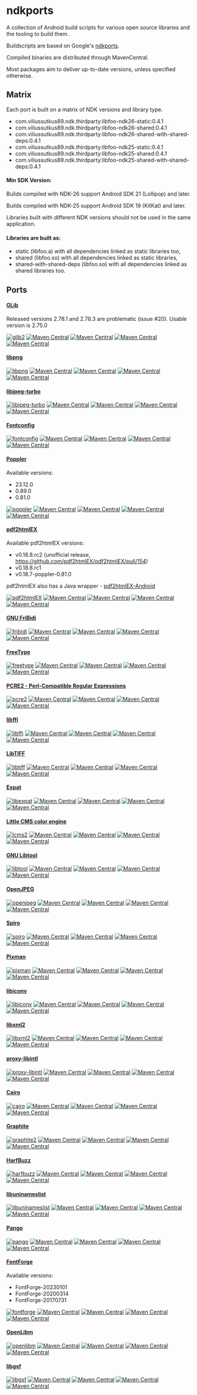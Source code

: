 # ndkports

A collection of Android build scripts for various open source libraries and the
tooling to build them.

Buildscripts are based on Google's [ndkports](https://android.googlesource.com/platform/tools/ndkports/).

Compiled binaries are distributed through MavenCentral.

Most packages aim to deliver up-to-date versions, unless specified otherwise.

## Matrix

Each port is built on a matrix of NDK versions and library type.

- com.viliussutkus89.ndk.thirdparty:libfoo-ndk26-static:0.4.1
- com.viliussutkus89.ndk.thirdparty:libfoo-ndk26-shared:0.4.1
- com.viliussutkus89.ndk.thirdparty:libfoo-ndk26-shared-with-shared-deps:0.4.1
- com.viliussutkus89.ndk.thirdparty:libfoo-ndk25-static:0.4.1
- com.viliussutkus89.ndk.thirdparty:libfoo-ndk25-shared:0.4.1
- com.viliussutkus89.ndk.thirdparty:libfoo-ndk25-shared-with-shared-deps:0.4.1

#### Min SDK Version:

Builds compiled with NDK-26 support Android SDK 21 (Lollipop) and later.

Builds compiled with NDK-25 support Android SDK 19 (KitKat) and later.

Libraries built with different NDK versions should not be used in the same application.

#### Libraries are built as:

- static (libfoo.a) with all dependencies linked as static libraries too,
- shared (libfoo.so) with all dependencies linked as static libraries,
- shared-with-shared-deps (libfoo.so) with all dependencies linked as shared libraries too.

## Ports

#### [GLib](https://gitlab.gnome.org/GNOME/glib/)

Released versions 2.78.1 and 2.78.3 are problematic (issue #20).
Usable version is 2.75.0

[![glib2](https://github.com/ViliusSutkus89/ndkports/actions/workflows/glib2.yml/badge.svg)](https://github.com/ViliusSutkus89/ndkports/actions/workflows/glib2.yml)
[![Maven Central](https://img.shields.io/maven-central/v/com.viliussutkus89.ndk.thirdparty/glib2-ndk25-static.svg?label=Maven%20Central%20glib2-ndk25-static)](https://search.maven.org/search?q=g:com.viliussutkus89.ndk.thirdparty%20AND%20a:glib2-ndk25-static)
[![Maven Central](https://img.shields.io/maven-central/v/com.viliussutkus89.ndk.thirdparty/glib2-ndk25-shared.svg?label=Maven%20Central%20glib2-ndk25-shared)](https://search.maven.org/search?q=g:com.viliussutkus89.ndk.thirdparty%20AND%20a:glib2-ndk25-shared)
[![Maven Central](https://img.shields.io/maven-central/v/com.viliussutkus89.ndk.thirdparty/glib2-ndk26-static.svg?label=Maven%20Central%20glib2-ndk26-static)](https://search.maven.org/search?q=g:com.viliussutkus89.ndk.thirdparty%20AND%20a:glib2-ndk26-static)
[![Maven Central](https://img.shields.io/maven-central/v/com.viliussutkus89.ndk.thirdparty/glib2-ndk26-shared.svg?label=Maven%20Central%20glib2-ndk26-shared)](https://search.maven.org/search?q=g:com.viliussutkus89.ndk.thirdparty%20AND%20a:glib2-ndk26-shared)

#### [libpng](http://libpng.org/pub/png/libpng.html)

[![libpng](https://github.com/ViliusSutkus89/ndkports/actions/workflows/libpng.yml/badge.svg)](https://github.com/ViliusSutkus89/ndkports/actions/workflows/libpng.yml)
[![Maven Central](https://img.shields.io/maven-central/v/com.viliussutkus89.ndk.thirdparty/libpng-ndk25-static.svg?label=Maven%20Central%20libpng-ndk25-static)](https://search.maven.org/search?q=g:com.viliussutkus89.ndk.thirdparty%20AND%20a:libpng-ndk25-static)
[![Maven Central](https://img.shields.io/maven-central/v/com.viliussutkus89.ndk.thirdparty/libpng-ndk25-shared.svg?label=Maven%20Central%20libpng-ndk25-shared)](https://search.maven.org/search?q=g:com.viliussutkus89.ndk.thirdparty%20AND%20a:libpng-ndk25-shared)
[![Maven Central](https://img.shields.io/maven-central/v/com.viliussutkus89.ndk.thirdparty/libpng-ndk26-static.svg?label=Maven%20Central%20libpng-ndk26-static)](https://search.maven.org/search?q=g:com.viliussutkus89.ndk.thirdparty%20AND%20a:libpng-ndk26-static)
[![Maven Central](https://img.shields.io/maven-central/v/com.viliussutkus89.ndk.thirdparty/libpng-ndk26-shared.svg?label=Maven%20Central%20libpng-ndk26-shared)](https://search.maven.org/search?q=g:com.viliussutkus89.ndk.thirdparty%20AND%20a:libpng-ndk26-shared)

#### [libjpeg-turbo](https://libjpeg-turbo.org)

[![libjpeg-turbo](https://github.com/ViliusSutkus89/ndkports/actions/workflows/libjpeg-turbo.yml/badge.svg)](https://github.com/ViliusSutkus89/ndkports/actions/workflows/libjpeg-turbo.yml)
[![Maven Central](https://img.shields.io/maven-central/v/com.viliussutkus89.ndk.thirdparty/libjpeg-turbo-ndk25-static.svg?label=Maven%20Central%20libjpeg-turbo-ndk25-static)](https://search.maven.org/search?q=g:com.viliussutkus89.ndk.thirdparty%20AND%20a:libjpeg-turbo-ndk25-static)
[![Maven Central](https://img.shields.io/maven-central/v/com.viliussutkus89.ndk.thirdparty/libjpeg-turbo-ndk25-shared.svg?label=Maven%20Central%20libjpeg-turbo-ndk25-shared)](https://search.maven.org/search?q=g:com.viliussutkus89.ndk.thirdparty%20AND%20a:libjpeg-turbo-ndk25-shared)
[![Maven Central](https://img.shields.io/maven-central/v/com.viliussutkus89.ndk.thirdparty/libjpeg-turbo-ndk26-static.svg?label=Maven%20Central%20libjpeg-turbo-ndk26-static)](https://search.maven.org/search?q=g:com.viliussutkus89.ndk.thirdparty%20AND%20a:libjpeg-turbo-ndk26-static)
[![Maven Central](https://img.shields.io/maven-central/v/com.viliussutkus89.ndk.thirdparty/libjpeg-turbo-ndk26-shared.svg?label=Maven%20Central%20libjpeg-turbo-ndk26-shared)](https://search.maven.org/search?q=g:com.viliussutkus89.ndk.thirdparty%20AND%20a:libjpeg-turbo-ndk26-shared)

#### [Fontconfig](https://www.freedesktop.org/wiki/Software/fontconfig/)

[![fontconfig](https://github.com/ViliusSutkus89/ndkports/actions/workflows/fontconfig.yml/badge.svg)](https://github.com/ViliusSutkus89/ndkports/actions/workflows/fontconfig.yml)
[![Maven Central](https://img.shields.io/maven-central/v/com.viliussutkus89.ndk.thirdparty/fontconfig-ndk25-static.svg?label=Maven%20Central%20fontconfig-ndk25-static)](https://search.maven.org/search?q=g:com.viliussutkus89.ndk.thirdparty%20AND%20a:fontconfig-ndk25-static)
[![Maven Central](https://img.shields.io/maven-central/v/com.viliussutkus89.ndk.thirdparty/fontconfig-ndk25-shared.svg?label=Maven%20Central%20fontconfig-ndk25-shared)](https://search.maven.org/search?q=g:com.viliussutkus89.ndk.thirdparty%20AND%20a:fontconfig-ndk25-shared)
[![Maven Central](https://img.shields.io/maven-central/v/com.viliussutkus89.ndk.thirdparty/fontconfig-ndk26-static.svg?label=Maven%20Central%20fontconfig-ndk26-static)](https://search.maven.org/search?q=g:com.viliussutkus89.ndk.thirdparty%20AND%20a:fontconfig-ndk26-static)
[![Maven Central](https://img.shields.io/maven-central/v/com.viliussutkus89.ndk.thirdparty/fontconfig-ndk26-shared.svg?label=Maven%20Central%20fontconfig-ndk26-shared)](https://search.maven.org/search?q=g:com.viliussutkus89.ndk.thirdparty%20AND%20a:fontconfig-ndk26-shared)

#### [Poppler](https://poppler.freedesktop.org)

Available versions:

- 23.12.0
- 0.89.0
- 0.81.0

[![poppler](https://github.com/ViliusSutkus89/ndkports/actions/workflows/poppler.yml/badge.svg)](https://github.com/ViliusSutkus89/ndkports/actions/workflows/poppler.yml)
[![Maven Central](https://img.shields.io/maven-central/v/com.viliussutkus89.ndk.thirdparty/poppler-ndk25-static.svg?label=Maven%20Central%20poppler-ndk25-static)](https://search.maven.org/search?q=g:com.viliussutkus89.ndk.thirdparty%20AND%20a:poppler-ndk25-static)
[![Maven Central](https://img.shields.io/maven-central/v/com.viliussutkus89.ndk.thirdparty/poppler-ndk25-shared.svg?label=Maven%20Central%20poppler-ndk25-shared)](https://search.maven.org/search?q=g:com.viliussutkus89.ndk.thirdparty%20AND%20a:poppler-ndk25-shared)
[![Maven Central](https://img.shields.io/maven-central/v/com.viliussutkus89.ndk.thirdparty/poppler-ndk26-static.svg?label=Maven%20Central%20poppler-ndk26-static)](https://search.maven.org/search?q=g:com.viliussutkus89.ndk.thirdparty%20AND%20a:poppler-ndk26-static)
[![Maven Central](https://img.shields.io/maven-central/v/com.viliussutkus89.ndk.thirdparty/poppler-ndk26-shared.svg?label=Maven%20Central%20poppler-ndk26-shared)](https://search.maven.org/search?q=g:com.viliussutkus89.ndk.thirdparty%20AND%20a:poppler-ndk26-shared)

#### [pdf2htmlEX](https://github.com/pdf2htmlEX/pdf2htmlEX)

Available pdf2htmlEX versions:

- v0.18.8.rc2 (unofficial release, https://github.com/pdf2htmlEX/pdf2htmlEX/pull/154)
- v0.18.8.rc1
- v0.18.7-poppler-0.81.0

pdf2htmlEX also has a Java wrapper - [pdf2htmlEX-Android](https://github.com/ViliusSutkus89/pdf2htmlEX-Android)

[![pdf2htmlEX](https://github.com/ViliusSutkus89/ndkports/actions/workflows/pdf2htmlEX.yml/badge.svg)](https://github.com/ViliusSutkus89/ndkports/actions/workflows/pdf2htmlEX.yml)
[![Maven Central](https://img.shields.io/maven-central/v/com.viliussutkus89.ndk.thirdparty/pdf2htmlEX-ndk25-static.svg?label=Maven%20Central%20pdf2htmlEX-ndk25-static)](https://search.maven.org/search?q=g:com.viliussutkus89.ndk.thirdparty%20AND%20a:pdf2htmlEX-ndk25-static)
[![Maven Central](https://img.shields.io/maven-central/v/com.viliussutkus89.ndk.thirdparty/pdf2htmlEX-ndk25-shared.svg?label=Maven%20Central%20pdf2htmlEX-ndk25-shared)](https://search.maven.org/search?q=g:com.viliussutkus89.ndk.thirdparty%20AND%20a:pdf2htmlEX-ndk25-shared)
[![Maven Central](https://img.shields.io/maven-central/v/com.viliussutkus89.ndk.thirdparty/pdf2htmlEX-ndk26-static.svg?label=Maven%20Central%20pdf2htmlEX-ndk26-static)](https://search.maven.org/search?q=g:com.viliussutkus89.ndk.thirdparty%20AND%20a:pdf2htmlEX-ndk26-static)
[![Maven Central](https://img.shields.io/maven-central/v/com.viliussutkus89.ndk.thirdparty/pdf2htmlEX-ndk26-shared.svg?label=Maven%20Central%20pdf2htmlEX-ndk26-shared)](https://search.maven.org/search?q=g:com.viliussutkus89.ndk.thirdparty%20AND%20a:pdf2htmlEX-ndk26-shared)

#### [GNU FriBidi](https://github.com/fribidi/fribidi)

[![fribidi](https://github.com/ViliusSutkus89/ndkports/actions/workflows/fribidi.yml/badge.svg)](https://github.com/ViliusSutkus89/ndkports/actions/workflows/fribidi.yml)
[![Maven Central](https://img.shields.io/maven-central/v/com.viliussutkus89.ndk.thirdparty/fribidi-ndk25-static.svg?label=Maven%20Central%20fribidi-ndk25-static)](https://search.maven.org/search?q=g:com.viliussutkus89.ndk.thirdparty%20AND%20a:fribidi-ndk25-static)
[![Maven Central](https://img.shields.io/maven-central/v/com.viliussutkus89.ndk.thirdparty/fribidi-ndk25-shared.svg?label=Maven%20Central%20fribidi-ndk25-shared)](https://search.maven.org/search?q=g:com.viliussutkus89.ndk.thirdparty%20AND%20a:fribidi-ndk25-shared)
[![Maven Central](https://img.shields.io/maven-central/v/com.viliussutkus89.ndk.thirdparty/fribidi-ndk26-static.svg?label=Maven%20Central%20fribidi-ndk26-static)](https://search.maven.org/search?q=g:com.viliussutkus89.ndk.thirdparty%20AND%20a:fribidi-ndk26-static)
[![Maven Central](https://img.shields.io/maven-central/v/com.viliussutkus89.ndk.thirdparty/fribidi-ndk26-shared.svg?label=Maven%20Central%20fribidi-ndk26-shared)](https://search.maven.org/search?q=g:com.viliussutkus89.ndk.thirdparty%20AND%20a:fribidi-ndk26-shared)

#### [FreeType](https://freetype.org)

[![freetype](https://github.com/ViliusSutkus89/ndkports/actions/workflows/freetype.yml/badge.svg)](https://github.com/ViliusSutkus89/ndkports/actions/workflows/freetype.yml)
[![Maven Central](https://img.shields.io/maven-central/v/com.viliussutkus89.ndk.thirdparty/freetype-ndk25-static.svg?label=Maven%20Central%20freetype-ndk25-static)](https://search.maven.org/search?q=g:com.viliussutkus89.ndk.thirdparty%20AND%20a:freetype-ndk25-static)
[![Maven Central](https://img.shields.io/maven-central/v/com.viliussutkus89.ndk.thirdparty/freetype-ndk25-shared.svg?label=Maven%20Central%20freetype-ndk25-shared)](https://search.maven.org/search?q=g:com.viliussutkus89.ndk.thirdparty%20AND%20a:freetype-ndk25-shared)
[![Maven Central](https://img.shields.io/maven-central/v/com.viliussutkus89.ndk.thirdparty/freetype-ndk26-static.svg?label=Maven%20Central%20freetype-ndk26-static)](https://search.maven.org/search?q=g:com.viliussutkus89.ndk.thirdparty%20AND%20a:freetype-ndk26-static)
[![Maven Central](https://img.shields.io/maven-central/v/com.viliussutkus89.ndk.thirdparty/freetype-ndk26-shared.svg?label=Maven%20Central%20freetype-ndk26-shared)](https://search.maven.org/search?q=g:com.viliussutkus89.ndk.thirdparty%20AND%20a:freetype-ndk26-shared)

#### [PCRE2 - Perl-Compatible Regular Expressions](https://github.com/PCRE2Project/pcre2)

[![pcre2](https://github.com/ViliusSutkus89/ndkports/actions/workflows/pcre2.yml/badge.svg)](https://github.com/ViliusSutkus89/ndkports/actions/workflows/pcre2.yml)
[![Maven Central](https://img.shields.io/maven-central/v/com.viliussutkus89.ndk.thirdparty/pcre2-ndk25-static.svg?label=Maven%20Central%20pcre2-ndk25-static)](https://search.maven.org/search?q=g:com.viliussutkus89.ndk.thirdparty%20AND%20a:pcre2-ndk25-static)
[![Maven Central](https://img.shields.io/maven-central/v/com.viliussutkus89.ndk.thirdparty/pcre2-ndk25-shared.svg?label=Maven%20Central%20pcre2-ndk25-shared)](https://search.maven.org/search?q=g:com.viliussutkus89.ndk.thirdparty%20AND%20a:pcre2-ndk25-shared)
[![Maven Central](https://img.shields.io/maven-central/v/com.viliussutkus89.ndk.thirdparty/pcre2-ndk26-static.svg?label=Maven%20Central%20pcre2-ndk26-static)](https://search.maven.org/search?q=g:com.viliussutkus89.ndk.thirdparty%20AND%20a:pcre2-ndk26-static)
[![Maven Central](https://img.shields.io/maven-central/v/com.viliussutkus89.ndk.thirdparty/pcre2-ndk26-shared.svg?label=Maven%20Central%20pcre2-ndk26-shared)](https://search.maven.org/search?q=g:com.viliussutkus89.ndk.thirdparty%20AND%20a:pcre2-ndk26-shared)

#### [libffi](https://sourceware.org/libffi/)

[![libffi](https://github.com/ViliusSutkus89/ndkports/actions/workflows/libffi.yml/badge.svg)](https://github.com/ViliusSutkus89/ndkports/actions/workflows/libffi.yml)
[![Maven Central](https://img.shields.io/maven-central/v/com.viliussutkus89.ndk.thirdparty/libffi-ndk25-static.svg?label=Maven%20Central%20libffi-ndk25-static)](https://search.maven.org/search?q=g:com.viliussutkus89.ndk.thirdparty%20AND%20a:libffi-ndk25-static)
[![Maven Central](https://img.shields.io/maven-central/v/com.viliussutkus89.ndk.thirdparty/libffi-ndk25-shared.svg?label=Maven%20Central%20libffi-ndk25-shared)](https://search.maven.org/search?q=g:com.viliussutkus89.ndk.thirdparty%20AND%20a:libffi-ndk25-shared)
[![Maven Central](https://img.shields.io/maven-central/v/com.viliussutkus89.ndk.thirdparty/libffi-ndk26-static.svg?label=Maven%20Central%20libffi-ndk26-static)](https://search.maven.org/search?q=g:com.viliussutkus89.ndk.thirdparty%20AND%20a:libffi-ndk26-static)
[![Maven Central](https://img.shields.io/maven-central/v/com.viliussutkus89.ndk.thirdparty/libffi-ndk26-shared.svg?label=Maven%20Central%20libffi-ndk26-shared)](https://search.maven.org/search?q=g:com.viliussutkus89.ndk.thirdparty%20AND%20a:libffi-ndk26-shared)

#### [LibTIFF](http://www.simplesystems.org/libtiff/)

[![libtiff](https://github.com/ViliusSutkus89/ndkports/actions/workflows/libtiff.yml/badge.svg)](https://github.com/ViliusSutkus89/ndkports/actions/workflows/libtiff.yml)
[![Maven Central](https://img.shields.io/maven-central/v/com.viliussutkus89.ndk.thirdparty/libtiff-ndk25-static.svg?label=Maven%20Central%20libtiff-ndk25-static)](https://search.maven.org/search?q=g:com.viliussutkus89.ndk.thirdparty%20AND%20a:libtiff-ndk25-static)
[![Maven Central](https://img.shields.io/maven-central/v/com.viliussutkus89.ndk.thirdparty/libtiff-ndk25-shared.svg?label=Maven%20Central%20libtiff-ndk25-shared)](https://search.maven.org/search?q=g:com.viliussutkus89.ndk.thirdparty%20AND%20a:libtiff-ndk25-shared)
[![Maven Central](https://img.shields.io/maven-central/v/com.viliussutkus89.ndk.thirdparty/libtiff-ndk26-static.svg?label=Maven%20Central%20libtiff-ndk26-static)](https://search.maven.org/search?q=g:com.viliussutkus89.ndk.thirdparty%20AND%20a:libtiff-ndk26-static)
[![Maven Central](https://img.shields.io/maven-central/v/com.viliussutkus89.ndk.thirdparty/libtiff-ndk26-shared.svg?label=Maven%20Central%20libtiff-ndk26-shared)](https://search.maven.org/search?q=g:com.viliussutkus89.ndk.thirdparty%20AND%20a:libtiff-ndk26-shared)

#### [Expat](https://github.com/libexpat/libexpat)

[![libexpat](https://github.com/ViliusSutkus89/ndkports/actions/workflows/libexpat.yml/badge.svg)](https://github.com/ViliusSutkus89/ndkports/actions/workflows/libexpat.yml)
[![Maven Central](https://img.shields.io/maven-central/v/com.viliussutkus89.ndk.thirdparty/libexpat-ndk25-static.svg?label=Maven%20Central%20libexpat-ndk25-static)](https://search.maven.org/search?q=g:com.viliussutkus89.ndk.thirdparty%20AND%20a:libexpat-ndk25-static)
[![Maven Central](https://img.shields.io/maven-central/v/com.viliussutkus89.ndk.thirdparty/libexpat-ndk25-shared.svg?label=Maven%20Central%20libexpat-ndk25-shared)](https://search.maven.org/search?q=g:com.viliussutkus89.ndk.thirdparty%20AND%20a:libexpat-ndk25-shared)
[![Maven Central](https://img.shields.io/maven-central/v/com.viliussutkus89.ndk.thirdparty/libexpat-ndk26-static.svg?label=Maven%20Central%20libexpat-ndk26-static)](https://search.maven.org/search?q=g:com.viliussutkus89.ndk.thirdparty%20AND%20a:libexpat-ndk26-static)
[![Maven Central](https://img.shields.io/maven-central/v/com.viliussutkus89.ndk.thirdparty/libexpat-ndk26-shared.svg?label=Maven%20Central%20libexpat-ndk26-shared)](https://search.maven.org/search?q=g:com.viliussutkus89.ndk.thirdparty%20AND%20a:libexpat-ndk26-shared)

#### [Little CMS color engine](https://www.littlecms.com/color-engine/)

[![lcms2](https://github.com/ViliusSutkus89/ndkports/actions/workflows/lcms2.yml/badge.svg)](https://github.com/ViliusSutkus89/ndkports/actions/workflows/lcms2.yml)
[![Maven Central](https://img.shields.io/maven-central/v/com.viliussutkus89.ndk.thirdparty/lcms2-ndk25-static.svg?label=Maven%20Central%20lcms2-ndk25-static)](https://search.maven.org/search?q=g:com.viliussutkus89.ndk.thirdparty%20AND%20a:lcms2-ndk25-static)
[![Maven Central](https://img.shields.io/maven-central/v/com.viliussutkus89.ndk.thirdparty/lcms2-ndk25-shared.svg?label=Maven%20Central%20lcms2-ndk25-shared)](https://search.maven.org/search?q=g:com.viliussutkus89.ndk.thirdparty%20AND%20a:lcms2-ndk25-shared)
[![Maven Central](https://img.shields.io/maven-central/v/com.viliussutkus89.ndk.thirdparty/lcms2-ndk26-static.svg?label=Maven%20Central%20lcms2-ndk26-static)](https://search.maven.org/search?q=g:com.viliussutkus89.ndk.thirdparty%20AND%20a:lcms2-ndk26-static)
[![Maven Central](https://img.shields.io/maven-central/v/com.viliussutkus89.ndk.thirdparty/lcms2-ndk26-shared.svg?label=Maven%20Central%20lcms2-ndk26-shared)](https://search.maven.org/search?q=g:com.viliussutkus89.ndk.thirdparty%20AND%20a:lcms2-ndk26-shared)

#### [GNU Libtool](https://www.gnu.org/software/libtool/)

[![libtool](https://github.com/ViliusSutkus89/ndkports/actions/workflows/libtool.yml/badge.svg)](https://github.com/ViliusSutkus89/ndkports/actions/workflows/libtool.yml)
[![Maven Central](https://img.shields.io/maven-central/v/com.viliussutkus89.ndk.thirdparty/libtool-ndk25-static.svg?label=Maven%20Central%20libtool-ndk25-static)](https://search.maven.org/search?q=g:com.viliussutkus89.ndk.thirdparty%20AND%20a:libtool-ndk25-static)
[![Maven Central](https://img.shields.io/maven-central/v/com.viliussutkus89.ndk.thirdparty/libtool-ndk25-shared.svg?label=Maven%20Central%20libtool-ndk25-shared)](https://search.maven.org/search?q=g:com.viliussutkus89.ndk.thirdparty%20AND%20a:libtool-ndk25-shared)
[![Maven Central](https://img.shields.io/maven-central/v/com.viliussutkus89.ndk.thirdparty/libtool-ndk26-static.svg?label=Maven%20Central%20libtool-ndk26-static)](https://search.maven.org/search?q=g:com.viliussutkus89.ndk.thirdparty%20AND%20a:libtool-ndk26-static)
[![Maven Central](https://img.shields.io/maven-central/v/com.viliussutkus89.ndk.thirdparty/libtool-ndk26-shared.svg?label=Maven%20Central%20libtool-ndk26-shared)](https://search.maven.org/search?q=g:com.viliussutkus89.ndk.thirdparty%20AND%20a:libtool-ndk26-shared)

#### [OpenJPEG](https://www.openjpeg.org)

[![openjpeg](https://github.com/ViliusSutkus89/ndkports/actions/workflows/openjpeg.yml/badge.svg)](https://github.com/ViliusSutkus89/ndkports/actions/workflows/openjpeg.yml)
[![Maven Central](https://img.shields.io/maven-central/v/com.viliussutkus89.ndk.thirdparty/openjpeg-ndk25-static.svg?label=Maven%20Central%20openjpeg-ndk25-static)](https://search.maven.org/search?q=g:com.viliussutkus89.ndk.thirdparty%20AND%20a:openjpeg-ndk25-static)
[![Maven Central](https://img.shields.io/maven-central/v/com.viliussutkus89.ndk.thirdparty/openjpeg-ndk25-shared.svg?label=Maven%20Central%20openjpeg-ndk25-shared)](https://search.maven.org/search?q=g:com.viliussutkus89.ndk.thirdparty%20AND%20a:openjpeg-ndk25-shared)
[![Maven Central](https://img.shields.io/maven-central/v/com.viliussutkus89.ndk.thirdparty/openjpeg-ndk26-static.svg?label=Maven%20Central%20openjpeg-ndk26-static)](https://search.maven.org/search?q=g:com.viliussutkus89.ndk.thirdparty%20AND%20a:openjpeg-ndk26-static)
[![Maven Central](https://img.shields.io/maven-central/v/com.viliussutkus89.ndk.thirdparty/openjpeg-ndk26-shared.svg?label=Maven%20Central%20openjpeg-ndk26-shared)](https://search.maven.org/search?q=g:com.viliussutkus89.ndk.thirdparty%20AND%20a:openjpeg-ndk26-shared)

#### [Spiro](https://github.com/fontforge/libspiro)

[![spiro](https://github.com/ViliusSutkus89/ndkports/actions/workflows/spiro.yml/badge.svg)](https://github.com/ViliusSutkus89/ndkports/actions/workflows/spiro.yml)
[![Maven Central](https://img.shields.io/maven-central/v/com.viliussutkus89.ndk.thirdparty/spiro-ndk25-static.svg?label=Maven%20Central%20spiro-ndk25-static)](https://search.maven.org/search?q=g:com.viliussutkus89.ndk.thirdparty%20AND%20a:spiro-ndk25-static)
[![Maven Central](https://img.shields.io/maven-central/v/com.viliussutkus89.ndk.thirdparty/spiro-ndk25-shared.svg?label=Maven%20Central%20spiro-ndk25-shared)](https://search.maven.org/search?q=g:com.viliussutkus89.ndk.thirdparty%20AND%20a:spiro-ndk25-shared)
[![Maven Central](https://img.shields.io/maven-central/v/com.viliussutkus89.ndk.thirdparty/spiro-ndk26-static.svg?label=Maven%20Central%20spiro-ndk26-static)](https://search.maven.org/search?q=g:com.viliussutkus89.ndk.thirdparty%20AND%20a:spiro-ndk26-static)
[![Maven Central](https://img.shields.io/maven-central/v/com.viliussutkus89.ndk.thirdparty/spiro-ndk26-shared.svg?label=Maven%20Central%20spiro-ndk26-shared)](https://search.maven.org/search?q=g:com.viliussutkus89.ndk.thirdparty%20AND%20a:spiro-ndk26-shared)

#### [Pixman](https://www.pixman.org)

[![pixman](https://github.com/ViliusSutkus89/ndkports/actions/workflows/pixman.yml/badge.svg)](https://github.com/ViliusSutkus89/ndkports/actions/workflows/pixman.yml)
[![Maven Central](https://img.shields.io/maven-central/v/com.viliussutkus89.ndk.thirdparty/pixman-ndk25-static.svg?label=Maven%20Central%20pixman-ndk25-static)](https://search.maven.org/search?q=g:com.viliussutkus89.ndk.thirdparty%20AND%20a:pixman-ndk25-static)
[![Maven Central](https://img.shields.io/maven-central/v/com.viliussutkus89.ndk.thirdparty/pixman-ndk25-shared.svg?label=Maven%20Central%20pixman-ndk25-shared)](https://search.maven.org/search?q=g:com.viliussutkus89.ndk.thirdparty%20AND%20a:pixman-ndk25-shared)
[![Maven Central](https://img.shields.io/maven-central/v/com.viliussutkus89.ndk.thirdparty/pixman-ndk26-static.svg?label=Maven%20Central%20pixman-ndk26-static)](https://search.maven.org/search?q=g:com.viliussutkus89.ndk.thirdparty%20AND%20a:pixman-ndk26-static)
[![Maven Central](https://img.shields.io/maven-central/v/com.viliussutkus89.ndk.thirdparty/pixman-ndk26-shared.svg?label=Maven%20Central%20pixman-ndk26-shared)](https://search.maven.org/search?q=g:com.viliussutkus89.ndk.thirdparty%20AND%20a:pixman-ndk26-shared)

#### [libiconv](https://www.gnu.org/software/libiconv/)

[![libiconv](https://github.com/ViliusSutkus89/ndkports/actions/workflows/libiconv.yml/badge.svg)](https://github.com/ViliusSutkus89/ndkports/actions/workflows/libiconv.yml)
[![Maven Central](https://img.shields.io/maven-central/v/com.viliussutkus89.ndk.thirdparty/libiconv-ndk25-static.svg?label=Maven%20Central%20libiconv-ndk25-static)](https://search.maven.org/search?q=g:com.viliussutkus89.ndk.thirdparty%20AND%20a:libiconv-ndk25-static)
[![Maven Central](https://img.shields.io/maven-central/v/com.viliussutkus89.ndk.thirdparty/libiconv-ndk25-shared.svg?label=Maven%20Central%20libiconv-ndk25-shared)](https://search.maven.org/search?q=g:com.viliussutkus89.ndk.thirdparty%20AND%20a:libiconv-ndk25-shared)
[![Maven Central](https://img.shields.io/maven-central/v/com.viliussutkus89.ndk.thirdparty/libiconv-ndk26-static.svg?label=Maven%20Central%20libiconv-ndk26-static)](https://search.maven.org/search?q=g:com.viliussutkus89.ndk.thirdparty%20AND%20a:libiconv-ndk26-static)
[![Maven Central](https://img.shields.io/maven-central/v/com.viliussutkus89.ndk.thirdparty/libiconv-ndk26-shared.svg?label=Maven%20Central%20libiconv-ndk26-shared)](https://search.maven.org/search?q=g:com.viliussutkus89.ndk.thirdparty%20AND%20a:libiconv-ndk26-shared)

#### [libxml2](https://gitlab.gnome.org/GNOME/libxml2)

[![libxml2](https://github.com/ViliusSutkus89/ndkports/actions/workflows/libxml2.yml/badge.svg)](https://github.com/ViliusSutkus89/ndkports/actions/workflows/libxml2.yml)
[![Maven Central](https://img.shields.io/maven-central/v/com.viliussutkus89.ndk.thirdparty/libxml2-ndk25-static.svg?label=Maven%20Central%20libxml2-ndk25-static)](https://search.maven.org/search?q=g:com.viliussutkus89.ndk.thirdparty%20AND%20a:libxml2-ndk25-static)
[![Maven Central](https://img.shields.io/maven-central/v/com.viliussutkus89.ndk.thirdparty/libxml2-ndk25-shared.svg?label=Maven%20Central%20libxml2-ndk25-shared)](https://search.maven.org/search?q=g:com.viliussutkus89.ndk.thirdparty%20AND%20a:libxml2-ndk25-shared)
[![Maven Central](https://img.shields.io/maven-central/v/com.viliussutkus89.ndk.thirdparty/libxml2-ndk26-static.svg?label=Maven%20Central%20libxml2-ndk26-static)](https://search.maven.org/search?q=g:com.viliussutkus89.ndk.thirdparty%20AND%20a:libxml2-ndk26-static)
[![Maven Central](https://img.shields.io/maven-central/v/com.viliussutkus89.ndk.thirdparty/libxml2-ndk26-shared.svg?label=Maven%20Central%20libxml2-ndk26-shared)](https://search.maven.org/search?q=g:com.viliussutkus89.ndk.thirdparty%20AND%20a:libxml2-ndk26-shared)

#### [proxy-libintl](https://github.com/ViliusSutkus89/proxy-libintl)

[![proxy-libintl](https://github.com/ViliusSutkus89/ndkports/actions/workflows/proxy-libintl.yml/badge.svg)](https://github.com/ViliusSutkus89/ndkports/actions/workflows/proxy-libintl.yml)
[![Maven Central](https://img.shields.io/maven-central/v/com.viliussutkus89.ndk.thirdparty/proxy-libintl-ndk25-static.svg?label=Maven%20Central%20proxy-libintl-ndk25-static)](https://search.maven.org/search?q=g:com.viliussutkus89.ndk.thirdparty%20AND%20a:proxy-libintl-ndk25-static)
[![Maven Central](https://img.shields.io/maven-central/v/com.viliussutkus89.ndk.thirdparty/proxy-libintl-ndk25-shared.svg?label=Maven%20Central%20proxy-libintl-ndk25-shared)](https://search.maven.org/search?q=g:com.viliussutkus89.ndk.thirdparty%20AND%20a:proxy-libintl-ndk25-shared)
[![Maven Central](https://img.shields.io/maven-central/v/com.viliussutkus89.ndk.thirdparty/proxy-libintl-ndk26-static.svg?label=Maven%20Central%20proxy-libintl-ndk26-static)](https://search.maven.org/search?q=g:com.viliussutkus89.ndk.thirdparty%20AND%20a:proxy-libintl-ndk26-static)
[![Maven Central](https://img.shields.io/maven-central/v/com.viliussutkus89.ndk.thirdparty/proxy-libintl-ndk26-shared.svg?label=Maven%20Central%20proxy-libintl-ndk26-shared)](https://search.maven.org/search?q=g:com.viliussutkus89.ndk.thirdparty%20AND%20a:proxy-libintl-ndk26-shared)

#### [Cairo](https://cairographics.org)

[![cairo](https://github.com/ViliusSutkus89/ndkports/actions/workflows/cairo.yml/badge.svg)](https://github.com/ViliusSutkus89/ndkports/actions/workflows/cairo.yml)
[![Maven Central](https://img.shields.io/maven-central/v/com.viliussutkus89.ndk.thirdparty/cairo-ndk25-static.svg?label=Maven%20Central%20cairo-ndk25-static)](https://search.maven.org/search?q=g:com.viliussutkus89.ndk.thirdparty%20AND%20a:cairo-ndk25-static)
[![Maven Central](https://img.shields.io/maven-central/v/com.viliussutkus89.ndk.thirdparty/cairo-ndk25-shared.svg?label=Maven%20Central%20cairo-ndk25-shared)](https://search.maven.org/search?q=g:com.viliussutkus89.ndk.thirdparty%20AND%20a:cairo-ndk25-shared)
[![Maven Central](https://img.shields.io/maven-central/v/com.viliussutkus89.ndk.thirdparty/cairo-ndk26-static.svg?label=Maven%20Central%20cairo-ndk26-static)](https://search.maven.org/search?q=g:com.viliussutkus89.ndk.thirdparty%20AND%20a:cairo-ndk26-static)
[![Maven Central](https://img.shields.io/maven-central/v/com.viliussutkus89.ndk.thirdparty/cairo-ndk26-shared.svg?label=Maven%20Central%20cairo-ndk26-shared)](https://search.maven.org/search?q=g:com.viliussutkus89.ndk.thirdparty%20AND%20a:cairo-ndk26-shared)

#### [Graphite](https://graphite.sil.org)

[![graphite2](https://github.com/ViliusSutkus89/ndkports/actions/workflows/graphite2.yml/badge.svg)](https://github.com/ViliusSutkus89/ndkports/actions/workflows/graphite2.yml)
[![Maven Central](https://img.shields.io/maven-central/v/com.viliussutkus89.ndk.thirdparty/graphite2-ndk25-static.svg?label=Maven%20Central%20graphite2-ndk25-static)](https://search.maven.org/search?q=g:com.viliussutkus89.ndk.thirdparty%20AND%20a:graphite2-ndk25-static)
[![Maven Central](https://img.shields.io/maven-central/v/com.viliussutkus89.ndk.thirdparty/graphite2-ndk25-shared.svg?label=Maven%20Central%20graphite2-ndk25-shared)](https://search.maven.org/search?q=g:com.viliussutkus89.ndk.thirdparty%20AND%20a:graphite2-ndk25-shared)
[![Maven Central](https://img.shields.io/maven-central/v/com.viliussutkus89.ndk.thirdparty/graphite2-ndk26-static.svg?label=Maven%20Central%20graphite2-ndk26-static)](https://search.maven.org/search?q=g:com.viliussutkus89.ndk.thirdparty%20AND%20a:graphite2-ndk26-static)
[![Maven Central](https://img.shields.io/maven-central/v/com.viliussutkus89.ndk.thirdparty/graphite2-ndk26-shared.svg?label=Maven%20Central%20graphite2-ndk26-shared)](https://search.maven.org/search?q=g:com.viliussutkus89.ndk.thirdparty%20AND%20a:graphite2-ndk26-shared)

#### [HarfBuzz](https://harfbuzz.github.io/)

[![harfbuzz](https://github.com/ViliusSutkus89/ndkports/actions/workflows/harfbuzz.yml/badge.svg)](https://github.com/ViliusSutkus89/ndkports/actions/workflows/harfbuzz.yml)
[![Maven Central](https://img.shields.io/maven-central/v/com.viliussutkus89.ndk.thirdparty/harfbuzz-ndk25-static.svg?label=Maven%20Central%20harfbuzz-ndk25-static)](https://search.maven.org/search?q=g:com.viliussutkus89.ndk.thirdparty%20AND%20a:harfbuzz-ndk25-static)
[![Maven Central](https://img.shields.io/maven-central/v/com.viliussutkus89.ndk.thirdparty/harfbuzz-ndk25-shared.svg?label=Maven%20Central%20harfbuzz-ndk25-shared)](https://search.maven.org/search?q=g:com.viliussutkus89.ndk.thirdparty%20AND%20a:harfbuzz-ndk25-shared)
[![Maven Central](https://img.shields.io/maven-central/v/com.viliussutkus89.ndk.thirdparty/harfbuzz-ndk26-static.svg?label=Maven%20Central%20harfbuzz-ndk26-static)](https://search.maven.org/search?q=g:com.viliussutkus89.ndk.thirdparty%20AND%20a:harfbuzz-ndk26-static)
[![Maven Central](https://img.shields.io/maven-central/v/com.viliussutkus89.ndk.thirdparty/harfbuzz-ndk26-shared.svg?label=Maven%20Central%20harfbuzz-ndk26-shared)](https://search.maven.org/search?q=g:com.viliussutkus89.ndk.thirdparty%20AND%20a:harfbuzz-ndk26-shared)

#### [libuninameslist](https://github.com/fontforge/libuninameslist)

[![libuninameslist](https://github.com/ViliusSutkus89/ndkports/actions/workflows/libuninameslist.yml/badge.svg)](https://github.com/ViliusSutkus89/ndkports/actions/workflows/libuninameslist.yml)
[![Maven Central](https://img.shields.io/maven-central/v/com.viliussutkus89.ndk.thirdparty/libuninameslist-ndk25-static.svg?label=Maven%20Central%20libuninameslist-ndk25-static)](https://search.maven.org/search?q=g:com.viliussutkus89.ndk.thirdparty%20AND%20a:libuninameslist-ndk25-static)
[![Maven Central](https://img.shields.io/maven-central/v/com.viliussutkus89.ndk.thirdparty/libuninameslist-ndk25-shared.svg?label=Maven%20Central%20libuninameslist-ndk25-shared)](https://search.maven.org/search?q=g:com.viliussutkus89.ndk.thirdparty%20AND%20a:libuninameslist-ndk25-shared)
[![Maven Central](https://img.shields.io/maven-central/v/com.viliussutkus89.ndk.thirdparty/libuninameslist-ndk26-static.svg?label=Maven%20Central%20libuninameslist-ndk26-static)](https://search.maven.org/search?q=g:com.viliussutkus89.ndk.thirdparty%20AND%20a:libuninameslist-ndk26-static)
[![Maven Central](https://img.shields.io/maven-central/v/com.viliussutkus89.ndk.thirdparty/libuninameslist-ndk26-shared.svg?label=Maven%20Central%20libuninameslist-ndk26-shared)](https://search.maven.org/search?q=g:com.viliussutkus89.ndk.thirdparty%20AND%20a:libuninameslist-ndk26-shared)

#### [Pango](https://pango.gnome.org)

[![pango](https://github.com/ViliusSutkus89/ndkports/actions/workflows/pango.yml/badge.svg)](https://github.com/ViliusSutkus89/ndkports/actions/workflows/pango.yml)
[![Maven Central](https://img.shields.io/maven-central/v/com.viliussutkus89.ndk.thirdparty/pango-ndk25-static.svg?label=Maven%20Central%20pango-ndk25-static)](https://search.maven.org/search?q=g:com.viliussutkus89.ndk.thirdparty%20AND%20a:pango-ndk25-static)
[![Maven Central](https://img.shields.io/maven-central/v/com.viliussutkus89.ndk.thirdparty/pango-ndk25-shared.svg?label=Maven%20Central%20pango-ndk25-shared)](https://search.maven.org/search?q=g:com.viliussutkus89.ndk.thirdparty%20AND%20a:pango-ndk25-shared)
[![Maven Central](https://img.shields.io/maven-central/v/com.viliussutkus89.ndk.thirdparty/pango-ndk26-static.svg?label=Maven%20Central%20pango-ndk26-static)](https://search.maven.org/search?q=g:com.viliussutkus89.ndk.thirdparty%20AND%20a:pango-ndk26-static)
[![Maven Central](https://img.shields.io/maven-central/v/com.viliussutkus89.ndk.thirdparty/pango-ndk26-shared.svg?label=Maven%20Central%20pango-ndk26-shared)](https://search.maven.org/search?q=g:com.viliussutkus89.ndk.thirdparty%20AND%20a:pango-ndk26-shared)

#### [FontForge](https://fontforge.org)

Available versions:

- FontForge-20230101
- FontForge-20200314
- FontForge-20170731

[![fontforge](https://github.com/ViliusSutkus89/ndkports/actions/workflows/fontforge.yml/badge.svg)](https://github.com/ViliusSutkus89/ndkports/actions/workflows/fontforge.yml)
[![Maven Central](https://img.shields.io/maven-central/v/com.viliussutkus89.ndk.thirdparty/fontforge-ndk25-static.svg?label=Maven%20Central%20fontforge-ndk25-static)](https://search.maven.org/search?q=g:com.viliussutkus89.ndk.thirdparty%20AND%20a:fontforge-ndk25-static)
[![Maven Central](https://img.shields.io/maven-central/v/com.viliussutkus89.ndk.thirdparty/fontforge-ndk25-shared.svg?label=Maven%20Central%20fontforge-ndk25-shared)](https://search.maven.org/search?q=g:com.viliussutkus89.ndk.thirdparty%20AND%20a:fontforge-ndk25-shared)
[![Maven Central](https://img.shields.io/maven-central/v/com.viliussutkus89.ndk.thirdparty/fontforge-ndk26-static.svg?label=Maven%20Central%20fontforge-ndk26-static)](https://search.maven.org/search?q=g:com.viliussutkus89.ndk.thirdparty%20AND%20a:fontforge-ndk26-static)
[![Maven Central](https://img.shields.io/maven-central/v/com.viliussutkus89.ndk.thirdparty/fontforge-ndk26-shared.svg?label=Maven%20Central%20fontforge-ndk26-shared)](https://search.maven.org/search?q=g:com.viliussutkus89.ndk.thirdparty%20AND%20a:fontforge-ndk26-shared)

#### [OpenLibm](https://openlibm.org)

[![openlibm](https://github.com/ViliusSutkus89/ndkports/actions/workflows/openlibm.yml/badge.svg)](https://github.com/ViliusSutkus89/ndkports/actions/workflows/openlibm.yml)
[![Maven Central](https://img.shields.io/maven-central/v/com.viliussutkus89.ndk.thirdparty/openlibm-ndk25-static.svg?label=Maven%20Central%20openlibm-ndk25-static)](https://search.maven.org/search?q=g:com.viliussutkus89.ndk.thirdparty%20AND%20a:openlibm-ndk25-static)
[![Maven Central](https://img.shields.io/maven-central/v/com.viliussutkus89.ndk.thirdparty/openlibm-ndk25-shared.svg?label=Maven%20Central%20openlibm-ndk25-shared)](https://search.maven.org/search?q=g:com.viliussutkus89.ndk.thirdparty%20AND%20a:openlibm-ndk25-shared)
[![Maven Central](https://img.shields.io/maven-central/v/com.viliussutkus89.ndk.thirdparty/openlibm-ndk26-static.svg?label=Maven%20Central%20openlibm-ndk26-static)](https://search.maven.org/search?q=g:com.viliussutkus89.ndk.thirdparty%20AND%20a:openlibm-ndk26-static)
[![Maven Central](https://img.shields.io/maven-central/v/com.viliussutkus89.ndk.thirdparty/openlibm-ndk26-shared.svg?label=Maven%20Central%20openlibm-ndk26-shared)](https://search.maven.org/search?q=g:com.viliussutkus89.ndk.thirdparty%20AND%20a:openlibm-ndk26-shared)

#### [libgsf](https://gitlab.gnome.org/GNOME/libgsf)

[![libgsf](https://github.com/ViliusSutkus89/ndkports/actions/workflows/libgsf.yml/badge.svg)](https://github.com/ViliusSutkus89/ndkports/actions/workflows/libgsf.yml)
[![Maven Central](https://img.shields.io/maven-central/v/com.viliussutkus89.ndk.thirdparty/libgsf-ndk25-static.svg?label=Maven%20Central%20libgsf-ndk25-static)](https://search.maven.org/search?q=g:com.viliussutkus89.ndk.thirdparty%20AND%20a:libgsf-ndk25-static)
[![Maven Central](https://img.shields.io/maven-central/v/com.viliussutkus89.ndk.thirdparty/libgsf-ndk25-shared.svg?label=Maven%20Central%20libgsf-ndk25-shared)](https://search.maven.org/search?q=g:com.viliussutkus89.ndk.thirdparty%20AND%20a:libgsf-ndk25-shared)
[![Maven Central](https://img.shields.io/maven-central/v/com.viliussutkus89.ndk.thirdparty/libgsf-ndk26-static.svg?label=Maven%20Central%20libgsf-ndk26-static)](https://search.maven.org/search?q=g:com.viliussutkus89.ndk.thirdparty%20AND%20a:libgsf-ndk26-static)
[![Maven Central](https://img.shields.io/maven-central/v/com.viliussutkus89.ndk.thirdparty/libgsf-ndk26-shared.svg?label=Maven%20Central%20libgsf-ndk26-shared)](https://search.maven.org/search?q=g:com.viliussutkus89.ndk.thirdparty%20AND%20a:libgsf-ndk26-shared)
